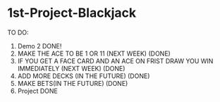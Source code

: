 # 1st-Project-Blackjack
TO DO:
1. Demo 2 DONE!
2. MAKE THE ACE TO BE 1 OR 11 (NEXT WEEK) (DONE)
3. IF YOU GET A FACE CARD AND AN ACE ON FRIST DRAW YOU WIN IMMEDIATELY (NEXT WEEK) (DONE)
4. ADD MORE DECKS (IN THE FUTURE) (DONE)
5. MAKE BETS(IN THE FUTURE) (DONE)
6. Project DONE

